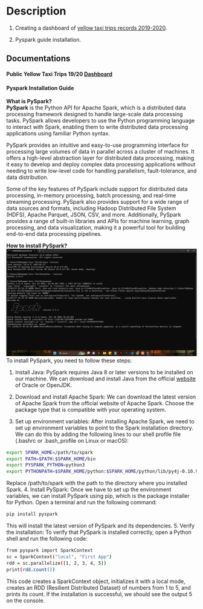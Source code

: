 # Description
1. Creating a dashboard of [yellow taxi trips records 2019-2020](https://www.kaggle.com/datasets/microize/newyork-yellow-taxi-trip-data-2020-2019?resource=download).

2. Pyspark guide installation.


## Documentations

#### Public Yellow Taxi Trips 19/20 [Dashboard](https://lookerstudio.google.com/s/mSz6w6l0w3o)

#### Pyspark Installation Guide
<strong>What is PySpark?</strong><br>
<strong>PySpark</strong> is the Python API for Apache Spark, which is a distributed data processing framework designed to handle large-scale data processing tasks. PySpark allows developers to use the Python programming language to interact with Spark, enabling them to write distributed data processing applications using familiar Python syntax.

PySpark provides an intuitive and easy-to-use programming interface for processing large volumes of data in parallel across a cluster of machines. It offers a high-level abstraction layer for distributed data processing, making it easy to develop and deploy complex data processing applications without needing to write low-level code for handling parallelism, fault-tolerance, and data distribution.

Some of the key features of PySpark include support for distributed data processing, in-memory processing, batch processing, and real-time streaming processing. PySpark also provides support for a wide range of data sources and formats, including Hadoop Distributed File System (HDFS), Apache Parquet, JSON, CSV, and more. Additionally, PySpark provides a range of built-in libraries and APIs for machine learning, graph processing, and data visualization, making it a powerful tool for building end-to-end data processing pipelines.

<strong>How to install PySpark?</strong><br>
![img](assets/spark-shell.png)
To install PySpark, you need to follow these steps:
1. Install Java: PySpark requires Java 8 or later versions to be installed on our machine. We can download and install Java from the official [website](https://www.java.com/en/download/) of Oracle or OpenJDK.

2. Download and install Apache Spark: We can download the latest version of Apache Spark from the official website of Apache Spark. Choose the package type that is compatible with your operating system.

3. Set up environment variables: After installing Apache Spark, we need to set up environment variables to point to the Spark installation directory. We can do this by adding the following lines to our shell profile file (.bashrc or .bash_profile on Linux or macOS):
```bash
export SPARK_HOME=/path/to/spark
export PATH=$PATH:$SPARK_HOME/bin
export PYSPARK_PYTHON=python3
export PYTHONPATH=$SPARK_HOME/python:$SPARK_HOME/python/lib/py4j-0.10.9-src.zip:$PYTHONPATH
```
Replace /path/to/spark with the path to the directory where you installed Spark.
4. Install PySpark: Once we have to set up the environment variables, we can install PySpark using pip, which is the package installer for Python. Open a terminal and run the following command:
```bash
pip install pyspark
```
This will install the latest version of PySpark and its dependencies.
5. Verify the installation: To verify that PySpark is installed correctly, open a Python shell and run the following code:
```bash
from pyspark import SparkContext
sc = SparkContext("local", "First App")
rdd = sc.parallelize([1, 2, 3, 4, 5])
print(rdd.count())
```
This code creates a SparkContext object, initializes it with a local mode, creates an RDD (Resilient Distributed Dataset) of numbers from 1 to 5, and prints its count. If the installation is successful, we should see the output 5 on the console.